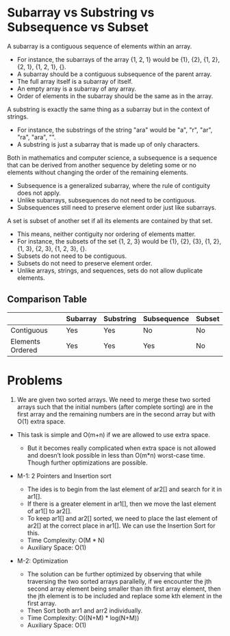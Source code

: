# Subarray vs Substring vs Subsequence vs Subset

A subarray is a contiguous sequence of elements within an array.

- For instance, the subarrays of the array {1, 2, 1} would be {1}, {2}, {1, 2}, {2, 1}, {1, 2, 1}, {}.
- A subarray should be a contiguous subsequence of the parent array.
- The full array itself is a subarray of itself.
- An empty array is a subarray of any array.
- Order of elements in the subarray should be the same as in the array.

A substring is exactly the same thing as a subarray but in the context of strings.

- For instance, the substrings of the string "ara" would be "a", "r", "ar", "ra", "ara", "".
- A substring is just a subarray that is made up of only characters.

Both in mathematics and computer science, a subsequence is a sequence that can be derived from another sequence by deleting some or no elements without changing the order of the remaining elements.

- Subsequence is a generalized subarray, where the rule of contiguity does not apply.
- Unlike subarrays, subsequences do not need to be contiguous.
- Subsequences still need to preserve element order just like subarrays.

A set is subset of another set if all its elements are contained by that set.

- This means, neither contiguity nor ordering of elements matter.
- For instance, the subsets of the set {1, 2, 3} would be {1}, {2}, {3}, {1, 2}, {1, 3}, {2, 3}, {1, 2, 3}, {}.
- Subsets do not need to be contiguous.
- Subsets do not need to preserve element order.
- Unlike arrays, strings, and sequences, sets do not allow duplicate elements.

## Comparison Table

|                  | Subarray | Substring | Subsequence | Subset |
| ---------------- | -------- | --------- | ----------- | ------ |
| Contiguous       | Yes      | Yes       | No          | No     |
| Elements Ordered | Yes      | Yes       | Yes         | No     |

# Problems

1. We are given two sorted arrays. We need to merge these two sorted arrays such that the initial numbers (after complete sorting) are in the first array and the remaining numbers are in the second array but with O(1) extra space.

- This task is simple and O(m+n) if we are allowed to use extra space.

  - But it becomes really complicated when extra space is not allowed and doesn’t look possible in less than O(m\*n) worst-case time. Though further optimizations are possible.

- M\-1: 2 Pointers and Insertion sort

  - The ides is to begin from the last element of ar2[] and search for it in ar1[].
  - If there is a greater element in ar1[], then we move the last element of ar1[] to ar2[].
  - To keep ar1[] and ar2[] sorted, we need to place the last element of ar2[] at the correct place in ar1[]. We can use the Insertion Sort for this.
  - Time Complexity: O(M \* N)
  - Auxiliary Space: O(1)

- M\-2: Optimization

  - The solution can be further optimized by observing that while traversing the two sorted arrays parallelly, if we encounter the jth second array element being smaller than ith first array element, then the jth element is to be included and replace some kth element in the first array.
  - Then Sort both arr1 and arr2 individually.
  - Time Complexity: O((N+M) \* log(N+M))
  - Auxiliary Space: O(1)
